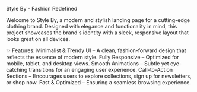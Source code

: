 Style By - Fashion Redefined

Welcome to Style By, a modern and stylish landing page for a cutting-edge clothing brand. Designed with elegance and functionality in mind, this project showcases the brand's identity with a sleek, responsive layout that looks great on all devices.

✨ Features:
Minimalist & Trendy UI – A clean, fashion-forward design that reflects the essence of modern style.
Fully Responsive – Optimized for mobile, tablet, and desktop views.
Smooth Animations – Subtle yet eye-catching transitions for an engaging user experience.
Call-to-Action Sections – Encourages users to explore collections, sign up for newsletters, or shop now.
Fast & Optimized – Ensuring a seamless browsing experience.
